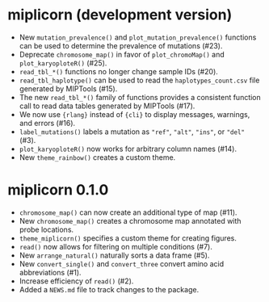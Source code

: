 # miplicorn (development version)

- New `mutation_prevalence()` and `plot_mutation_prevalence()` functions can be
  used to determine the prevalence of mutations (#23).
- Deprecate `chromosome_map()` in favor of `plot_chromoMap()` and
  `plot_karyoploteR()` (#25).
- `read_tbl_*()` functions no longer change sample IDs (#20).
- `read_tbl_haplotype()` can be used to read the `haplotypes_count.csv` file
  generated by MIPTools (#15).
- The new `read_tbl_*()` family of functions provides a consistent function call
  to read data tables generated by MIPTools (#17).
- We now use `{rlang}` instead of `{cli}` to display messages, warnings, and
  errors (#16).
- `label_mutations()` labels a mutation as `"ref"`, `"alt"`, `"ins"`, or `"del"`
  (#3).
- `plot_karyoploteR()` now works for arbitrary column names (#14).
- New `theme_rainbow()` creates a custom theme.

# miplicorn 0.1.0

- `chromosome_map()` can now create an additional type of map (#11).
- New `chromosome_map()` creates a chromosome map annotated with probe
  locations.
- `theme_miplicorn()` specifies a custom theme for creating figures.
- `read()` now allows for filtering on multiple conditions (#7).
- New `arrange_natural()` naturally sorts a data frame (#5).
- New `convert_single()` and `convert_three` convert amino acid abbreviations
  (#1).
- Increase efficiency of `read()` (#2).
- Added a `NEWS.md` file to track changes to the package.
